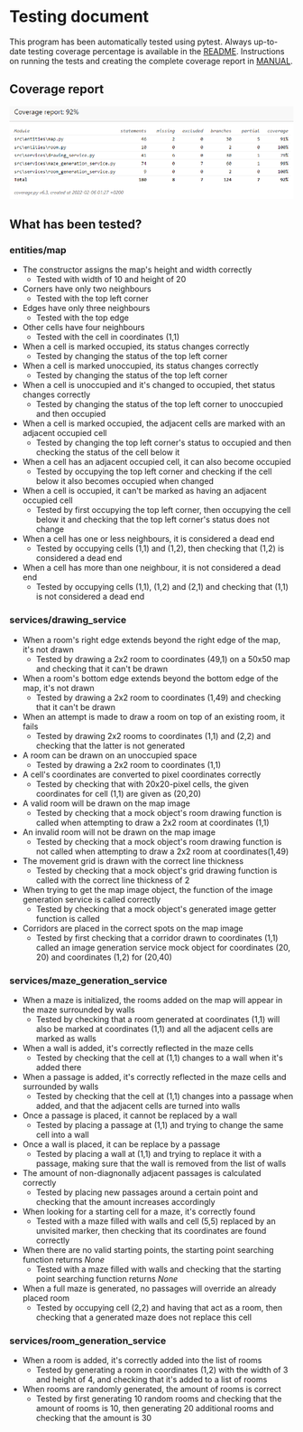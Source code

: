 # Testing document
This program has been automatically tested using pytest. Always up-to-date testing coverage percentage is available in the [README](https://github.com/Veloxization/dnd-dungeon-generator/blob/master/README.md). Instructions on running the tests and creating the complete coverage report in [MANUAL](https://github.com/Veloxization/dnd-dungeon-generator/blob/main/documentation/MANUAL.md).

## Coverage report
<img src="https://github.com/Veloxization/dnd-dungeon-generator/blob/main/documentation/images/coveragereport.png">

## What has been tested?
### entities/map
- The constructor assigns the map's height and width correctly
    - Tested with width of 10 and height of 20
- Corners have only two neighbours
    - Tested with the top left corner
- Edges have only three neighbours
    - Tested with the top edge
- Other cells have four neighbours
    - Tested with the cell in coordinates (1,1)
- When a cell is marked occupied, its status changes correctly
    - Tested by changing the status of the top left corner
- When a cell is marked unoccupied, its status changes correctly
    - Tested by changing the status of the top left corner
- When a cell is unoccupied and it's changed to occupied, thet status changes correctly
    - Tested by changing the status of the top left corner to unoccupied and then occupied
- When a cell is marked occupied, the adjacent cells are marked with an adjacent occupied cell
    - Tested by changing the top left corner's status to occupied and then checking the status of the cell below it
- When a cell has an adjacent occupied cell, it can also become occupied
    - Tested by occupying the top left corner and checking if the cell below it also becomes occupied when changed
- When a cell is occupied, it can't be marked as having an adjacent occupied cell
    - Tested by first occupying the top left corner, then occupying the cell below it and checking that the top left corner's status does not change
- When a cell has one or less neighbours, it is considered a dead end
    - Tested by occupying cells (1,1) and (1,2), then checking that (1,2) is considered a dead end
- When a cell has more than one neighbour, it is not considered a dead end
    - Tested by occupying cells (1,1), (1,2) and (2,1) and checking that (1,1) is not considered a dead end
### services/drawing_service
- When a room's right edge extends beyond the right edge of the map, it's not drawn
    - Tested by drawing a 2x2 room to coordinates (49,1) on a 50x50 map and checking that it can't be drawn
- When a room's bottom edge extends beyond the bottom edge of the map, it's not drawn
    - Tested by drawing a 2x2 room to coordinates (1,49) and checking that it can't be drawn
- When an attempt is made to draw a room on top of an existing room, it fails
    - Tested by drawing 2x2 rooms to coordinates (1,1) and (2,2) and checking that the latter is not generated
- A room can be drawn on an unoccupied space
    - Tested by drawing a 2x2 room to coordinates (1,1)
- A cell's coordinates are converted to pixel coordinates correctly
    - Tested by checking that with 20x20-pixel cells, the given coordinates for cell (1,1) are given as (20,20)
- A valid room will be drawn on the map image
    - Tested by checking that a mock object's room drawing function is called when attempting to draw a 2x2 room at coordinates (1,1)
- An invalid room will not be drawn on the map image
    - Tested by checking that a mock object's room drawing function is not called when attempting to draw a 2x2 room at coordinates(1,49)
- The movement grid is drawn with the correct line thickness
    - Tested by checking that a mock object's grid drawing function is called with the correct line thickness of 2
- When trying to get the map image object, the function of the image generation service is called correctly
    - Tested by checking that a mock object's generated image getter function is called
- Corridors are placed in the correct spots on the map image
    - Tested by first checking that a corridor drawn to coordinates (1,1) called an image generation service mock object for coordinates (20, 20) and coordinates (1,2) for (20,40)
### services/maze_generation_service
- When a maze is initialized, the rooms added on the map will appear in the maze surrounded by walls
    - Tested by checking that a room generated at coordinates (1,1) will also be marked at coordinates (1,1) and all the adjacent cells are marked as walls
- When a wall is added, it's correctly reflected in the maze cells
    - Tested by checking that the cell at (1,1) changes to a wall when it's added there
- When a passage is added, it's correctly reflected in the maze cells and surrounded by walls
    - Tested by checking that the cell at (1,1) changes into a passage when added, and that the adjacent cells are turned into walls
- Once a passage is placed, it cannot be replaced by a wall
    - Tested by placing a passage at (1,1) and trying to change the same cell into a wall
- Once a wall is placed, it can be replace by a passage
    - Tested by placing a wall at (1,1) and trying to replace it with a passage, making sure that the wall is removed from the list of walls
- The amount of non-diagnonally adjacent passages is calculated correctly
    - Tested by placing new passages around a certain point and checking that the amount increases accordingly
- When looking for a starting cell for a maze, it's correctly found
    - Tested with a maze filled with walls and cell (5,5) replaced by an unvisited marker, then checking that its coordinates are found correctly
- When there are no valid starting points, the starting point searching function returns _None_
    - Tested with a maze filled with walls and checking that the starting point searching function returns _None_
- When a full maze is generated, no passages will override an already placed room
    - Tested by occupying cell (2,2) and having that act as a room, then checking that a generated maze does not replace this cell
### services/room_generation_service
- When a room is added, it's correctly added into the list of rooms
    - Tested by generating a room in coordinates (1,2) with the width of 3 and height of 4, and checking that it's added to a list of rooms
- When rooms are randomly generated, the amount of rooms is correct
    - Tested by first generating 10 random rooms and checking that the amount of rooms is 10, then generating 20 additional rooms and checking that the amount is 30
